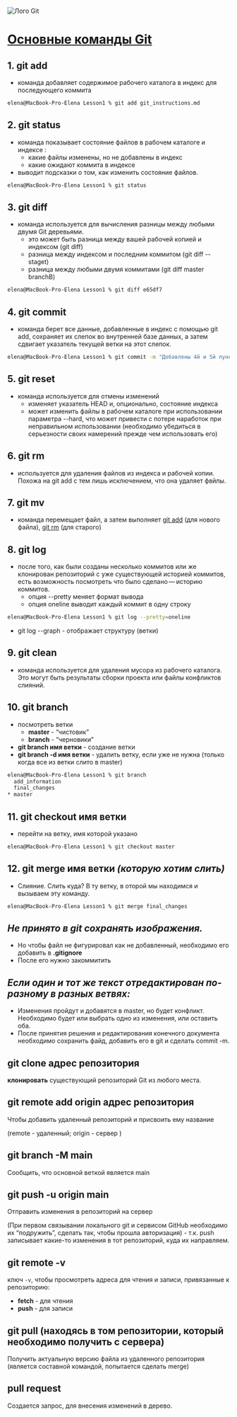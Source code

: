 ![Лого Git](Git-logo.svg.png)
# [Основные команды Git](https://git-scm.com/book/ru/v2/%D0%9F%D1%80%D0%B8%D0%BB%D0%BE%D0%B6%D0%B5%D0%BD%D0%B8%D0%B5-C%3A-%D0%9A%D0%BE%D0%BC%D0%B0%D0%BD%D0%B4%D1%8B-Git-%D0%9E%D1%81%D0%BD%D0%BE%D0%B2%D0%BD%D1%8B%D0%B5-%D0%BA%D0%BE%D0%BC%D0%B0%D0%BD%D0%B4%D1%8B) 
## 1. git add
- команда добавляет содержимое рабочего каталога в индекс для последующего коммита
```sh
elena@MacBook-Pro-Elena Lesson1 % git add git_instructions.md 
```
## 2. git status
- команда показывает состояние файлов в рабочем каталоге и индексе :
    * какие файлы изменены, но не добавлены в индекс
    * какие ожидают коммита в индексе
- выводит подсказки о том, как изменить состояние файлов.
```sh
elena@MacBook-Pro-Elena Lesson1 % git status 
```
## 3. git diff
- команда используется для вычисления разницы между любыми двумя Git деревьями. 
    * это может быть разница между вашей рабочей копией и индексом (git diff)
    * разница между индексом и последним коммитом (git diff --staget)
    * разница между любыми двумя коммитами (git diff master branchB)
```sh
elena@MacBook-Pro-Elena Lesson1 % git diff e65df7
```
## 4. git commit
- команда берет все данные, добавленные в индекс с помощью git add, сохраняет их слепок во внутренней базе данных, а затем сдвигает указатель текущей ветки на этот слепок.
```sh
elena@MacBook-Pro-Elena Lesson1 % git commit -m "Добавлены 4й и 5й пункты" git_instructions.md
```
## 5. git reset
- команда используется для отмены изменений
    * изменяет указатель HEAD и, опционально, состояние индекса
    * может изменить файлы в рабочем каталоге при использовании параметра --hard, что может привести с потере наработок при неправильном использовании (необходимо убедиться в серьезности своих намерений прежде чем использовать его)
## 6. git rm 
- используется для удаления файлов из индекса и рабочей копии. Похожа на git add с тем лишь исключением, что она удаляет фвйлы.
## 7. git mv 
- команда перемещает файл, а затем выполняет [git add](#1-git-add) (для нового файла), [git rm](#6-git-rm) (для старого)
## 8. git log
-  после того, как были созданы несколько коммитов или же клонирован репозиторий с уже существующей историей коммитов, есть возможность посмотреть что было сделано — историю коммитов.
    * опция --pretty меняет формат вывода
    * опция oneline выводит каждый коммит в одну строку
```sh
elena@MacBook-Pro-Elena Lesson1 % git log --pretty=oneline
``` 
   * git log --graph - отображает структуру (ветки)
## 9. git clean
- команда используется для удаления мусора из рабочего каталога. Это могут быть результаты сборки проекта или файлы конфликтов слияний.
## 10. git branch
- посмотреть ветки
    - **master** - “чистовик”
    - **branch** - “черновики”
- **git branch имя ветки** - создание ветки
- **git branch -d имя ветки** - удалить ветку, если уже не нужна (только когда все из ветки слито в master)
```sh
elena@MacBook-Pro-Elena Lesson1 % git branch         
  add_information
  final_changes
* master
```
## 11. git checkout имя ветки
- перейти на ветку, имя которой указано
```sh
elena@MacBook-Pro-Elena Lesson1 % git checkout master 
```
## 12. git merge имя ветки *(которую хотим слить)*
- Слияние. Слить куда? В ту ветку, в оторой мы находимся и вызываем эту команду.
```sh
elena@MacBook-Pro-Elena Lesson1 % git merge final_changes  
```
## *Не принято в git сохранять изображения.*
- Но чтобы файл не фигурировал как не добавленный, необходимо его добавить в **.gitignore**
- После его нужно закоммитить
## *Если один и тот же текст отредактирован по-разному в разных ветвях:*
- Изменения пройдут и добавятся в master, но будет конфликт. Необходимо будет или выбрать одно из изменения, или оставить оба.
- После принятия решения и редактирования конечного документа необходимо сохранить файд, добавить его в git и сделать commit -m.
## git clone адрес репозитория

**клонировать** существующий репозиторий Git из любого места.

## git remote add origin адрес репозитория

Чтобы добавить удаленный репозиторий и присвоить ему название

(remote - удаленный; origin - сервер )

## git branch -M main

Сообщить, что основной веткой является main

## git push -u origin main

Отправить изменения в репозиторий на сервер

(При первом связывании локального git и сервисом GitHub необходимо их “подружить”, сделать так, чтобы прошла авторизация) - т.к. push записывает какие-то изменения в тот репозиторий, куда их направляем.
## git remote -v

ключ `-v`, чтобы просмотреть адреса для чтения и записи, привязанные к репозиторию:

- **fetch** - для чтения
- **push** - для записи

## git pull (находясь в том репозитории, который необходимо получить с сервера)

Получить актуальную версию файла из удаленного репозитория (является составной командой, попытается сделать merge)

## pull request

Создается запрос, для внесения изменений в дерево.
